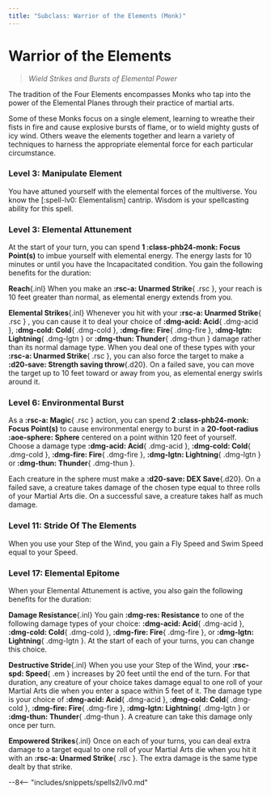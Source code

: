 ```yaml
---
title: "Subclass: Warrior of the Elements (Monk)"
---
```


<p style="display:none">
Wield Strikes and Bursts of Elemental Power
</p>

# Warrior of the Elements

> *Wield Strikes and Bursts of Elemental Power*

The tradition of the Four Elements encompasses Monks who tap into the power of the Elemental Planes through their practice of martial arts.

Some of these Monks focus on a single element, learning to wreathe their fists in fire and cause explosive bursts of flame, or to wield mighty gusts of icy wind. Others weave the elements together and learn a variety of techniques to harness the appropriate elemental force for each particular circumstance.

### Level 3: Manipulate Element

You have attuned yourself with the elemental forces of the multiverse. You know the [:spell-lv0: Elementalism] cantrip. Wisdom is your spellcasting ability for this spell.

### Level 3: Elemental Attunement

At the start of your turn, you can spend **1 :class-phb24-monk: Focus Point(s)** to imbue yourself with elemental energy. The energy lasts for 10 minutes or until you have the Incapacitated condition. You gain the following benefits for the duration:

**Reach**{.inl} When you make an **:rsc-a: Unarmed Strike**{ .rsc }, your reach is 10 feet greater than normal, as elemental energy extends from you.
 
**Elemental Strikes**{.inl} Whenever you hit with your **:rsc-a: Unarmed Strike**{ .rsc } , you can cause it to deal your choice of **:dmg-acid: Acid**{ .dmg-acid }, **:dmg-cold: Cold**{ .dmg-cold }, **:dmg-fire: Fire**{ .dmg-fire }, **:dmg-lgtn: Lightning**{ .dmg-lgtn } or **:dmg-thun: Thunder**{ .dmg-thun } damage rather than its normal damage type. When you deal one of these types with your **:rsc-a: Unarmed Strike**{ .rsc }, you can also force the target to make a **:d20-save: Strength saving throw**{.d20}. On a failed save, you can move the target up to 10 feet toward or away from you, as elemental energy swirls around it.

### Level 6: Environmental Burst

As a **:rsc-a: Magic**{ .rsc } action, you can spend **2 :class-phb24-monk: Focus Point(s)** to cause environmental energy to burst in a **20-foot-radius :aoe-sphere: Sphere** centered on a point within 120 feet of yourself. Choose a damage type **:dmg-acid: Acid**{ .dmg-acid }, **:dmg-cold: Cold**{ .dmg-cold }, **:dmg-fire: Fire**{ .dmg-fire }, **:dmg-lgtn: Lightning**{ .dmg-lgtn } or **:dmg-thun: Thunder**{ .dmg-thun }.

Each creature in the sphere must make a **:d20-save: DEX Save**{.d20}. On a failed save, a creature takes damage of the chosen type equal to three rolls of your Martial Arts die. On a successful save, a creature takes half as much damage.

### Level 11: Stride Of The Elements

When you use your Step of the Wind, you gain a Fly Speed and Swim Speed equal to your Speed.

### Level 17: Elemental Epitome

When your Elemental Attunement is active, you also gain the following benefits for the duration:

**Damage Resistance**{.inl} You gain **:dmg-res: Resistance** to one of the following damage types of your choice: **:dmg-acid: Acid**{ .dmg-acid }, **:dmg-cold: Cold**{ .dmg-cold }, **:dmg-fire: Fire**{ .dmg-fire }, or **:dmg-lgtn: Lightning**{ .dmg-lgtn }. At the start of each of your turns, you can change this choice.

**Destructive Stride**{.inl} When you use your Step of the Wind, your **:rsc-spd: Speed**{ .em } increases by 20 feet until the end of the turn. For that duration, any creature of your choice takes damage equal to one roll of your Martial Arts die when you enter a space within 5 feet of it. The damage type is your choice of **:dmg-acid: Acid**{ .dmg-acid }, **:dmg-cold: Cold**{ .dmg-cold }, **:dmg-fire: Fire**{ .dmg-fire }, **:dmg-lgtn: Lightning**{ .dmg-lgtn } or **:dmg-thun: Thunder**{ .dmg-thun }. A creature can take this damage only once per turn.

**Empowered Strikes**{.inl} Once on each of your turns, you can deal extra damage to a target equal to one roll of your Martial Arts die when you hit it with an **:rsc-a: Unarmed Strike**{ .rsc }. The extra damage is the same type dealt by that strike.

--8<-- "includes/snippets/spells2/lv0.md"